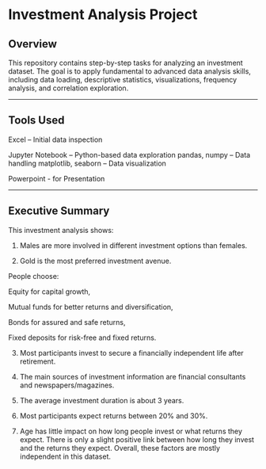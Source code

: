 
# Investment Analysis Project

## Overview

This repository contains step-by-step tasks for analyzing an investment dataset. The goal is to apply fundamental to advanced data analysis skills, including data loading, descriptive statistics, visualizations, frequency analysis, and correlation exploration.

---
## Tools Used
Excel – Initial data inspection 

Jupyter Notebook – Python-based data exploration
pandas, numpy – Data handling
matplotlib, seaborn – Data visualization

Powerpoint - for Presentation

---

## Executive Summary

This investment analysis shows:
1.  Males are more involved in different investment options than females.

2. Gold is the most preferred investment avenue.

  People choose:

Equity for capital growth,

Mutual funds for better returns and diversification,

Bonds for assured and safe returns,

Fixed deposits for risk-free and fixed returns.

3. Most participants invest to secure a financially independent life after retirement.

4. The main sources of investment information are financial consultants and newspapers/magazines.

5. The average investment duration is about 3 years.

6. Most participants expect returns between 20% and 30%.

7. Age has little impact on how long people invest or what returns they expect. There is only a slight positive link between how long they invest and the returns they expect. Overall, these factors are mostly independent in this dataset.
